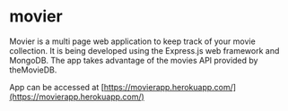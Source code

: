 # movier
Movier is a multi page web application to keep track of your movie collection. It is being developed using the Express.js web framework and MongoDB.
The app takes advantage of the movies API provided by theMovieDB.

App can be accessed at [https://movierapp.herokuapp.com/](https://movierapp.herokuapp.com/)
